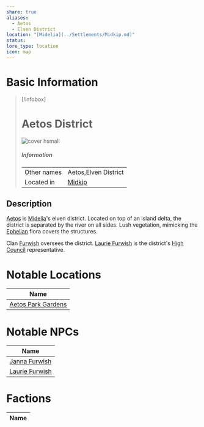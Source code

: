 ```yaml
---
share: true
aliases:
  - Aetos
  - Elven District
location: "[Midelia](../Settlements/Midkip.md)"
status: 
lore_type: location
icon: map
---
```

# Basic Information
> [!infobox]
> # Aetos District
> ![cover hsmall](insertimage.png)
> ##### Information
> |   |  |
> | ---- | ---- |
> | Other names | Aetos,Elven District|
> | Located in | [Midkip](../Settlements/Midkip.md)|
## Description
[Aetos](Aetos%20District.md) is [Midelia](../Settlements/Midkip.md)'s elven district. Located on top of an island delta, the district is separated by the river on all sides. Lush vegetation, mimicking the [Ephelian](../Kingdoms/Elven%20Kingdom%20of%20Ephelus.md) flora covers the structures. 

Clan [Furwish](../../../Furwish%20Clan.md) oversees the district. [Laurie Furwish](../../NPCs/Laurie%20Furwish.md) is the district's [High Council](../../Factions/The%20High%20Council%20of%20Midkip.md) representative.
# Notable Locations
| Name                                                              |
| ----------------------------------------------------------------- |
| [Aetos Park Gardens](../Buildings/Aetos%20Park%20Gardens.md) |

# Notable NPCs
| Name                                       |
| ------------------------------------------ |
| [Janna Furwish](../../NPCs/Janna%20Furwish.md)   |
| [Laurie Furwish](../../NPCs/Laurie%20Furwish.md) |

# Factions
| Name |
| ---- |
